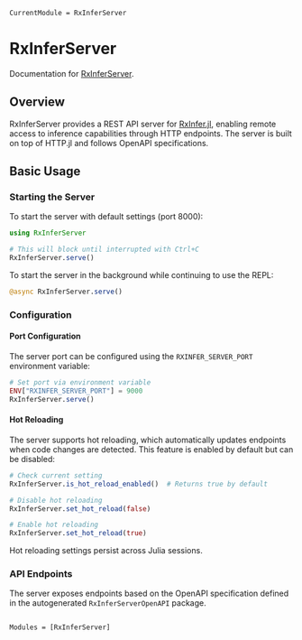 ```@meta
CurrentModule = RxInferServer
```

# RxInferServer

Documentation for [RxInferServer](https://github.com/lazydynamics/RxInferServer.jl).

## Overview

RxInferServer provides a REST API server for [RxInfer.jl](https://github.com/biaslab/RxInfer.jl), enabling remote access to inference capabilities through HTTP endpoints. The server is built on top of HTTP.jl and follows OpenAPI specifications.

## Basic Usage

### Starting the Server

To start the server with default settings (port 8000):

```julia
using RxInferServer

# This will block until interrupted with Ctrl+C
RxInferServer.serve()
```

To start the server in the background while continuing to use the REPL:

```julia
@async RxInferServer.serve()
```

### Configuration

#### Port Configuration

The server port can be configured using the `RXINFER_SERVER_PORT` environment variable:

```julia
# Set port via environment variable
ENV["RXINFER_SERVER_PORT"] = 9000
RxInferServer.serve()
```

#### Hot Reloading

The server supports hot reloading, which automatically updates endpoints when code changes are detected. This feature is enabled by default but can be disabled:

```julia
# Check current setting
RxInferServer.is_hot_reload_enabled()  # Returns true by default

# Disable hot reloading
RxInferServer.set_hot_reload(false)

# Enable hot reloading
RxInferServer.set_hot_reload(true)
```

Hot reloading settings persist across Julia sessions.

### API Endpoints

The server exposes endpoints based on the OpenAPI specification defined in the autogenerated `RxInferServerOpenAPI` package.

```@index
```

```@autodocs
Modules = [RxInferServer]
```
